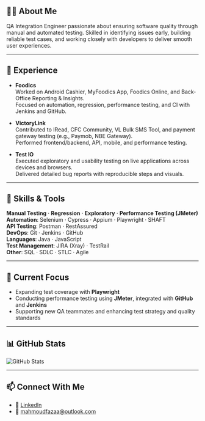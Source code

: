 ## 👨‍💻 About Me

QA Integration Engineer passionate about ensuring software quality through manual and automated testing. Skilled in identifying issues early, building reliable test cases, and working closely with developers to deliver smooth user experiences.

---

## 🏢 Experience

- **Foodics**  
  Worked on Android Cashier, MyFoodics App, Foodics Online, and Back-Office Reporting & Insights.  
  Focused on automation, regression, performance testing, and CI with Jenkins and GitHub.

- **VictoryLink**  
  Contributed to IRead, CFC Community, VL Bulk SMS Tool, and payment gateway testing (e.g., Paymob, NBE Gateway).  
  Performed frontend/backend, API, mobile, and performance testing.

- **Test IO**  
  Executed exploratory and usability testing on live applications across devices and browsers.  
  Delivered detailed bug reports with reproducible steps and visuals.

---

## 🧰 Skills & Tools

**Manual Testing** · **Regression** · **Exploratory** · **Performance Testing (JMeter)**  
**Automation**: Selenium · Cypress · Appium · Playwright · SHAFT  
**API Testing**: Postman · RestAssured  
**DevOps**: Git · Jenkins · GitHub  
**Languages**: Java · JavaScript  
**Test Management**: JIRA (Xray) · TestRail  
**Other**: SQL · SDLC · STLC · Agile  

---

## 🚀 Current Focus

- Expanding test coverage with **Playwright**  
- Conducting performance testing using **JMeter**, integrated with **GitHub** and **Jenkins**  
- Supporting new QA teammates and enhancing test strategy and quality standards

---

## 📊 GitHub Stats

![GitHub Stats](https://github-readme-stats.vercel.app/api?username=mahmoud-fazaa&show_icons=true&theme=default)

---

## 📫 Connect With Me

- 💼 [LinkedIn](https://www.linkedin.com/in/mahmoud-fazaa/)
- 📧 mahmoudfazaa@outlook.com
